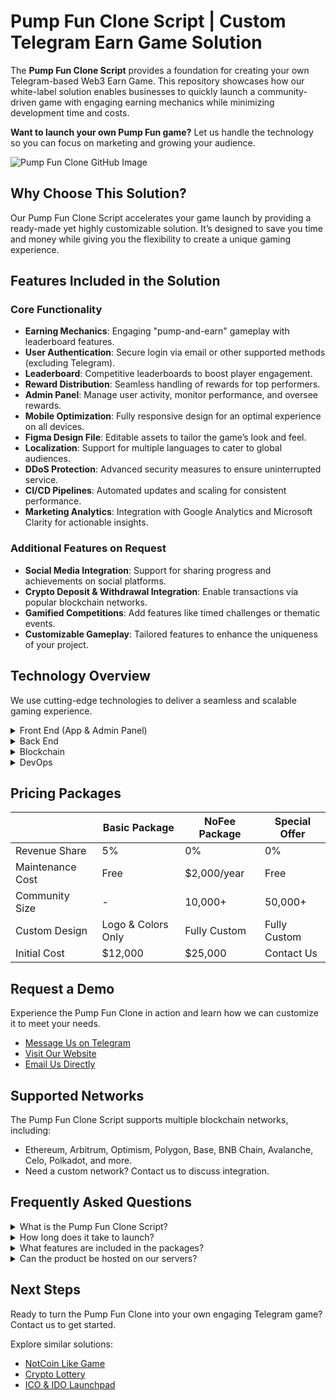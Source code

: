 # Pump Fun Clone Script | Custom Telegram Earn Game Solution

The **Pump Fun Clone Script** provides a foundation for creating your own Telegram-based Web3 Earn Game. This repository showcases how our white-label solution enables businesses to quickly launch a community-driven game with engaging earning mechanics while minimizing development time and costs.

**Want to launch your own Pump Fun game?** Let us handle the technology so you can focus on marketing and growing your audience.

![Pump Fun Clone GitHub Image](pumpfun.jpg "Pump Fun Clone Script | GitHub")


## Why Choose This Solution?

Our Pump Fun Clone Script accelerates your game launch by providing a ready-made yet highly customizable solution. It’s designed to save you time and money while giving you the flexibility to create a unique gaming experience.


## Features Included in the Solution


### Core Functionality

- **Earning Mechanics**: Engaging "pump-and-earn" gameplay with leaderboard features.  
- **User Authentication**: Secure login via email or other supported methods (excluding Telegram).  
- **Leaderboard**: Competitive leaderboards to boost player engagement.  
- **Reward Distribution**: Seamless handling of rewards for top performers.  
- **Admin Panel**: Manage user activity, monitor performance, and oversee rewards.  
- **Mobile Optimization**: Fully responsive design for an optimal experience on all devices.  
- **Figma Design File**: Editable assets to tailor the game’s look and feel.  
- **Localization**: Support for multiple languages to cater to global audiences.  
- **DDoS Protection**: Advanced security measures to ensure uninterrupted service.  
- **CI/CD Pipelines**: Automated updates and scaling for consistent performance.  
- **Marketing Analytics**: Integration with Google Analytics and Microsoft Clarity for actionable insights.

### Additional Features on Request

- **Social Media Integration**: Support for sharing progress and achievements on social platforms.  
- **Crypto Deposit & Withdrawal Integration**: Enable transactions via popular blockchain networks.  
- **Gamified Competitions**: Add features like timed challenges or thematic events.  
- **Customizable Gameplay**: Tailored features to enhance the uniqueness of your project. 


## Technology Overview

We use cutting-edge technologies to deliver a seamless and scalable gaming experience.

<details>
  <summary>Front End (App & Admin Panel)</summary>
  <ul>
      <li>React.js</li>
      <li>Redux Toolkit</li>
      <li>TypeScript</li>
      <li>Wagmi</li>
      <li>Jest (Unit Testing)</li>
  </ul>
</details>

<details>
  <summary>Back End</summary>
  <ul>
      <li>Node.js</li>
      <li>Express.js</li>
      <li>TypeScript</li>
      <li>MongoDB & Mongoose</li>
      <li>Swagger (API Documentation)</li>
      <li>Jest & Supertest (Testing)</li>
  </ul>
</details>

<details>
  <summary>Blockchain</summary>
  <ul>
      <li>Solidity (Smart Contracts for Earn Game Mechanics)</li>
  </ul>
</details>

<details>
  <summary>DevOps</summary>
  <ul>
      <li>Docker</li>
      <li>GitLab CI</li>
      <li>AWS Services</li>
  </ul>
</details>


## Pricing Packages

|                     | Basic Package      | NoFee Package  | Special Offer  |
|---------------------|--------------------|----------------|----------------|
| Revenue Share       | 5%                 | 0%             | 0%             |
| Maintenance Cost    | Free               | $2,000/year    | Free           |
| Community Size      | -                  | 10,000+        | 50,000+        |
| Custom Design       | Logo & Colors Only | Fully Custom   | Fully Custom   |
| Initial Cost        | $12,000            | $25,000        | Contact Us     |


## Request a Demo

Experience the Pump Fun Clone in action and learn how we can customize it to meet your needs.

- <a href="https://telegram.me/omisoft" target="_blank">Message Us on Telegram</a>  
- <a href="https://omisoft.net/contact-us?utm_campaign=pump-fun-clone&utm_medium=social&utm_source=github" target="_blank">Visit Our Website</a>  
- [Email Us Directly](mailto:hi@omisoft.net)  


## Supported Networks

The Pump Fun Clone Script supports multiple blockchain networks, including:  

- Ethereum, Arbitrum, Optimism, Polygon, Base, BNB Chain, Avalanche, Celo, Polkadot, and more.  
- Need a custom network? Contact us to discuss integration.


## Frequently Asked Questions

<details>
  <summary>What is the Pump Fun Clone Script?</summary>
  <p>The Pump Fun Clone Script is a white-label solution for Telegram-based Earn Games. It is designed to make community-building easier and more affordable for Web3 projects.</p>
</details>

<details>
  <summary>How long does it take to launch?</summary>
  <p>With our white-label solution, you can launch your game in less than a month—3-4 times faster than custom development.</p>
</details>

<details>
  <summary>What features are included in the packages?</summary>
  <p>The Basic and NoFee packages differ by customization level, maintenance costs, and revenue share. Contact us for details about the Special Offer tailored for large communities.</p>
</details>

<details>
  <summary>Can the product be hosted on our servers?</summary>
  <p>Yes, we provide CI/CD pipelines for seamless updates and deployments on your infrastructure.</p>
</details>


## Next Steps

Ready to turn the Pump Fun Clone into your own engaging Telegram game? Contact us to get started.  

Explore similar solutions:  

- [NotCoin Like Game](https://omisoft.net/demo/notcoin-script)  
- [Crypto Lottery](https://omisoft.net/demo/crypto-lottery)  
- [ICO & IDO Launchpad](https://omisoft.net/demo/white-label-crypto-launchpad-development)  

